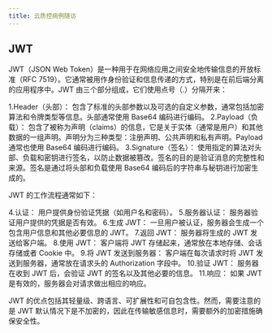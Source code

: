 ```yaml
---
title: 云质控病例随访
---
```



## JWT 

JWT（JSON Web Token）是一种用于在网络应用之间安全地传输信息的开放标准（RFC 7519）。它通常被用作身份验证和信息传递的方式，特别是在前后端分离的应用程序中。JWT 由三个部分组成，它们使用点号（.）分隔开来：

1.Header（头部）： 包含了标准的头部参数以及可选的自定义参数，通常包括加密算法和令牌类型等信息。头部通常使用 Base64 编码进行编码。
2.Payload（负载）： 包含了被称为声明（claims）的信息，它是关于实体（通常是用户）和其他数据的一组声明。声明分为三种类型：注册声明、公共声明和私有声明。Payload 通常也使用 Base64 编码进行编码。
3.Signature（签名）： 使用指定的算法对头部、负载和密钥进行签名，以防止数据被篡改。签名的目的是验证消息的完整性和来源。签名是通过将头部和负载使用 Base64 编码后的字符串与秘钥进行加密生成的。

JWT 的工作流程通常如下：

4.认证： 用户提供身份验证凭据（如用户名和密码）。
5.服务器认证： 服务器验证用户提供的凭据是否有效。
6.生成 JWT： 一旦用户被认证，服务器会生成一个包含用户信息和其他必要信息的 JWT。
7.返回 JWT： 服务器将生成的 JWT 发送给客户端。
8.使用 JWT： 客户端将 JWT 存储起来，通常放在本地存储、会话存储或者 Cookie 中。
9.将 JWT 发送到服务器： 客户端在每次请求时将 JWT 发送到服务器，通常放在请求头的 Authorization 字段中。
10.验证 JWT： 服务器在收到 JWT 后，会验证 JWT 的签名以及其他必要的信息。
11.响应： 如果 JWT 是有效的，服务器会对请求做出相应的响应。

JWT 的优点包括其轻量级、跨语言、可扩展性和可自包含性。然而，需要注意的是 JWT 默认情况下是不加密的，因此在传输敏感信息时，需要额外的加密措施确保安全性。
